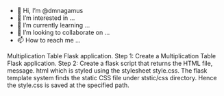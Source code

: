 - 👋 Hi, I’m @dmnagamus
- 👀 I’m interested in ...
- 🌱 I’m currently learning ...
- 💞️ I’m looking to collaborate on ...
- 📫 How to reach me ...

<!---
dmnagamus/dmnagamus is a ✨ special ✨ repository because its `README.md` (this file) appears on your GitHub profile.
You can click the Preview link to take a look at your changes.
--->
 Multiplication Table Flask application.
Step 1: Create a Multiplication Table Flask application.
Step 2: Create a flask script that returns the HTML file, message. html which is styled using the stylesheet style.css. 
The flask template system finds the static CSS file under ststic/css directory. Hence the style.css is saved at the specified path.
